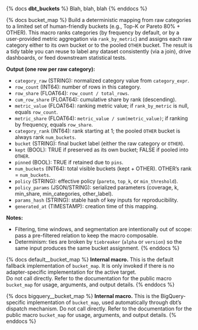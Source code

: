 {% docs __dbt_buckets__ %}
Blah, blah, blah
{% enddocs %}

{% docs bucket_map %}
Build a deterministic mapping from raw categories to a limited set of
human-friendly buckets (e.g., Top-K or Pareto 80% + OTHER). This macro
ranks categories (by frequency by default, or by a user-provided metric
aggregation via `rank_by_metric`) and assigns each raw category either to
its own bucket or to the pooled `OTHER` bucket. The result is a tidy table
you can reuse to label any dataset consistently (via a join), drive
dashboards, or feed downstream statistical tests.

**Output (one row per raw category):**
- `category_raw` (STRING): normalized category value from `category_expr`.
- `row_count` (INT64): number of rows in this category.
- `row_share` (FLOAT64): `row_count / total_rows`.
- `cum_row_share` (FLOAT64): cumulative share by rank (descending).
- `metric_value` (FLOAT64): ranking metric value; if `rank_by_metric` is null, equals `row_count`.
- `metric_share` (FLOAT64): `metric_value / sum(metric_value)`; if ranking by frequency, equals `row_share`.
- `category_rank` (INT64): rank starting at 1; the pooled `OTHER` bucket is always rank `num_buckets`.
- `bucket` (STRING): final bucket label (either the raw category or `OTHER`).
- `kept` (BOOL): TRUE if preserved as its own bucket; FALSE if pooled into `OTHER`.
- `pinned` (BOOL): TRUE if retained due to `pins`.
- `num_buckets` (INT64): total visible buckets (kept + OTHER). OTHER’s rank = `num_buckets`.
- `policy` (STRING): effective policy (`pareto`, `top_k`, or `min_threshold`).
- `policy_params` (JSON/STRING): serialized parameters (coverage, k, min_share, min_categories, other_label).
- `params_hash` (STRING): stable hash of key inputs for reproducibility.
- `generated_at` (TIMESTAMP): creation time of this mapping.

**Notes:**
- Filtering, time windows, and segmentation are intentionally out of scope:
  pass a pre-filtered relation to keep the macro composable.
- Determinism: ties are broken by `tiebreaker` (`alpha` or `version`) so
 the same input produces the same bucket assignment.
{% enddocs %}

{% docs default__bucket_map %}
**Internal macro.** This is the default fallback implementation of `bucket_map`. 
It is only invoked if there is no adapter-specific implementation for the active target.  
Do not call directly. Refer to the documentation for the public macro `bucket_map` for usage,
arguments, and output details.
{% enddocs %}

{% docs bigquery__bucket_map %}
**Internal macro.** This is the BigQuery-specific implementation of `bucket_map`, used automatically through dbt’s dispatch mechanism.
Do not call directly. Refer to the documentation for the public macro `bucket_map` for usage,
arguments, and output details.
{% enddocs %}

